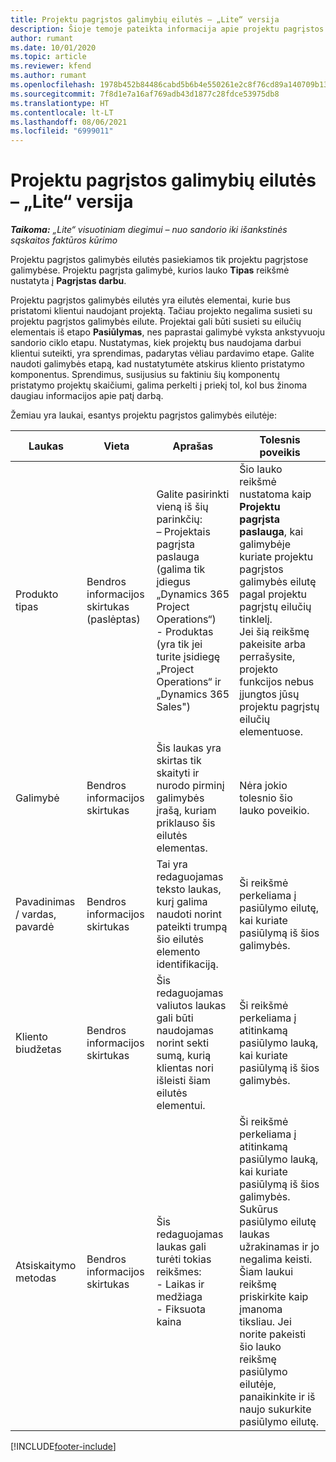 ```yaml
---
title: Projektu pagrįstos galimybių eilutės – „Lite“ versija
description: Šioje temoje pateikta informacija apie projektu pagrįstos galimybės eilutes. (Pro)
author: rumant
ms.date: 10/01/2020
ms.topic: article
ms.reviewer: kfend
ms.author: rumant
ms.openlocfilehash: 1978b452b84486cabd5b6b4e550261e2c8f76cd89a140709b137ac184c8967c1
ms.sourcegitcommit: 7f8d1e7a16af769adb43d1877c28fdce53975db8
ms.translationtype: HT
ms.contentlocale: lt-LT
ms.lasthandoff: 08/06/2021
ms.locfileid: "6999011"
---
```

# <a name="project-based-opportunity-lines---lite"></a>Projektu pagrįstos galimybių eilutės – „Lite“ versija

_**Taikoma:** „Lite“ visuotiniam diegimui – nuo sandorio iki išankstinės sąskaitos faktūros kūrimo_

Projektu pagrįstos galimybės eilutės pasiekiamos tik projektu pagrįstose galimybėse. Projektu pagrįsta galimybė, kurios lauko **Tipas** reikšmė nustatyta į **Pagrįstas darbu**.

Projektu pagrįstos galimybės eilutės yra eilutės elementai, kurie bus pristatomi klientui naudojant projektą. Tačiau projekto negalima susieti su projektu pagrįstos galimybės eilute. Projektai gali būti susieti su eilučių elementais iš etapo **Pasiūlymas**, nes paprastai galimybė vyksta ankstyvuoju sandorio ciklo etapu. Nustatymas, kiek projektų bus naudojama darbui klientui suteikti, yra sprendimas, padarytas vėliau pardavimo etape. Galite naudoti galimybės etapą, kad nustatytumėte atskirus kliento pristatymo komponentus. Sprendimus, susijusius su faktiniu šių komponentų pristatymo projektų skaičiumi, galima perkelti į priekį tol, kol bus žinoma daugiau informacijos apie patį darbą.

Žemiau yra laukai, esantys projektu pagrįstos galimybės eilutėje:

| **Laukas** | **Vieta** | **Aprašas** | **Tolesnis poveikis** |
| --- | --- | --- | --- |
| Produkto tipas | Bendros informacijos skirtukas (paslėptas) | Galite pasirinkti vieną iš šių parinkčių:</br>– Projektais pagrįsta paslauga (galima tik įdiegus „Dynamics 365 Project Operations“)</br>- Produktas (yra tik jei turite įsidiegę „Project Operations“ ir „Dynamics 365 Sales") | Šio lauko reikšmė nustatoma kaip **Projektu pagrįsta paslauga**, kai galimybėje kuriate projektu pagrįstos galimybės eilutę pagal projektu pagrįstų eilučių tinklelį. <br> Jei šią reikšmę pakeisite arba perrašysite, projekto funkcijos nebus įjungtos jūsų projektu pagrįstų eilučių elementuose. |
| Galimybė | Bendros informacijos skirtukas | Šis laukas yra skirtas tik skaityti ir nurodo pirminį galimybės įrašą, kuriam priklauso šis eilutės elementas. | Nėra jokio tolesnio šio lauko poveikio. |
| Pavadinimas / vardas, pavardė | Bendros informacijos skirtukas | Tai yra redaguojamas teksto laukas, kurį galima naudoti norint pateikti trumpą šio eilutės elemento identifikaciją. | Ši reikšmė perkeliama į pasiūlymo eilutę, kai kuriate pasiūlymą iš šios galimybės. |
| Kliento biudžetas | Bendros informacijos skirtukas | Šis redaguojamas valiutos laukas gali būti naudojamas norint sekti sumą, kurią klientas nori išleisti šiam eilutės elementui. | Ši reikšmė perkeliama į atitinkamą pasiūlymo lauką, kai kuriate pasiūlymą iš šios galimybės. |
| Atsiskaitymo metodas | Bendros informacijos skirtukas | Šis redaguojamas laukas gali turėti tokias reikšmes:</br>- Laikas ir medžiaga</br>- Fiksuota kaina | Ši reikšmė perkeliama į atitinkamą pasiūlymo lauką, kai kuriate pasiūlymą iš šios galimybės. Sukūrus pasiūlymo eilutę laukas užrakinamas ir jo negalima keisti. Šiam laukui reikšmę priskirkite kaip įmanoma tiksliau. Jei norite pakeisti šio lauko reikšmę pasiūlymo eilutėje, panaikinkite ir iš naujo sukurkite pasiūlymo eilutę. |


[!INCLUDE[footer-include](../../includes/footer-banner.md)]